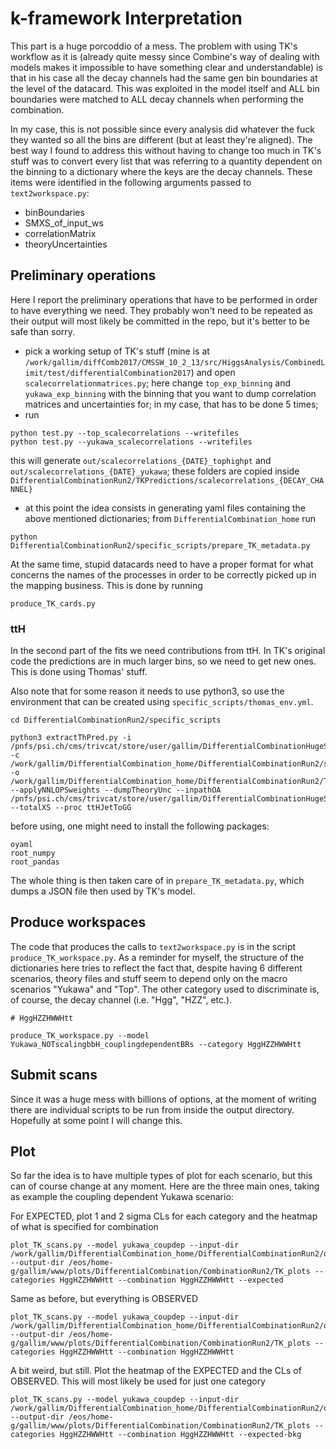 # k-framework Interpretation

This part is a huge porcoddio of a mess. The problem with using TK's workflow as it is (already quite messy since Combine's way of dealing with models makes it impossible to have something clear and understandable) is that in his case all the decay channels had the same gen bin boundaries at the level of the datacard. This was exploited in the model itself and ALL bin boundaries were matched to ALL decay channels when performing the combination. 

In my case, this is not possible since every analysis did whatever the fuck they wanted so all the bins are different (but at least they're aligned). The best way I found to address this without having to change too much in TK's stuff was to convert every list that was referring to a quantity dependent on the binning to a dictionary where the keys are the decay channels. These items were identified in the following arguments passed to ```text2workspace.py```:

- binBoundaries
- SMXS_of_input_ws
- correlationMatrix
- theoryUncertainties

## Preliminary operations

Here I report the preliminary operations that have to be performed in order to have everything we need. They probably won't need to be repeated as their output will most likely be committed in the repo, but it's better to be safe than sorry.

- pick a working setup of TK's stuff (mine is at ```/work/gallim/diffComb2017/CMSSW_10_2_13/src/HiggsAnalysis/CombinedLimit/test/differentialCombination2017```) and open ```scalecorrelationmatrices.py```; here change ```top_exp_binning``` and ```yukawa_exp_binning``` with the binning that you want to dump correlation matrices and uncertainties for; in my case, that has to be done 5 times;
- run
```
python test.py --top_scalecorrelations --writefiles
python test.py --yukawa_scalecorrelations --writefiles
```
this will generate ```out/scalecorrelations_{DATE}_tophighpt``` and ```out/scalecorrelations_{DATE}_yukawa```; these folders are copied inside ```DifferentialCombinationRun2/TKPredictions/scalecorrelations_{DECAY_CHANNEL}```
- at this point the idea consists in generating yaml files containing the above mentioned dictionaries; from ```DifferentialCombination_home``` run 
```
python DifferentialCombinationRun2/specific_scripts/prepare_TK_metadata.py
``` 

At the same time, stupid datacards need to have a proper format for what concerns the names of the processes in order to be correctly picked up in the mapping business. This is done by running 
```
produce_TK_cards.py
```

### ttH

In the second part of the fits we need contributions from ttH. In TK's original code the predictions are in much larger bins, so we need to get new ones. This is done using Thomas' stuff.

Also note that for some reason it needs to use python3, so use the environment that can be created using ```specific_scripts/thomas_env.yml```.

```
cd DifferentialCombinationRun2/specific_scripts

python3 extractThPred.py -i /pnfs/psi.ch/cms/trivcat/store/user/gallim/DifferentialCombinationHugeSamples/dev_differential_fPA_SFsysT_signal_IA_18 -c /work/gallim/DifferentialCombination_home/DifferentialCombinationRun2/specific_scripts/splitConfig_Pt_2018.yml -o /work/gallim/DifferentialCombination_home/DifferentialCombinationRun2/TheoreticalPredictions/production_modes/ttH/theoryPred_Pt_2018_ttHJetToGG.all --applyNNLOPSweights --dumpTheoryUnc --inpathOA /pnfs/psi.ch/cms/trivcat/store/user/gallim/DifferentialCombinationHugeSamples/dev_differential_fPA_SFsysT_signal_OA_18 --totalXS --proc ttHJetToGG
```

before using, one might need to install the following packages:
```
oyaml
root_numpy
root_pandas
```

The whole thing is then taken care of in ```prepare_TK_metadata.py```, which dumps a JSON file then used by TK's model.

## Produce workspaces

The code that produces the calls to ```text2workspace.py``` is in the script ```produce_TK_workspace.py```. As a reminder for myself, the structure of the dictionaries here tries to reflect the fact that, despite having 6 different scenarios, theory files and stuff seem to depend only on the macro scenarios "Yukawa" and "Top". The other category used to discriminate is, of course, the decay channel (i.e. "Hgg", "HZZ", etc.).

```
# HggHZZHWWHtt

produce_TK_workspace.py --model Yukawa_NOTscalingbbH_couplingdependentBRs --category HggHZZHWWHtt

```

## Submit scans

Since it was a huge mess with billions of options, at the moment of writing there are individual scripts to be run from inside the output directory. Hopefully at some point I will change this.

## Plot

So far the idea is to have multiple types of plot for each scenario, but this can of course change at any moment. Here are the three main ones, taking as example the coupling dependent Yukawa scenario:

For EXPECTED, plot 1 and 2 sigma CLs for each category and the heatmap of what is specified for combination
```
plot_TK_scans.py --model yukawa_coupdep --input-dir /work/gallim/DifferentialCombination_home/DifferentialCombinationRun2/outputs/TK_scans/Yukawa_NOTscalingbbH_couplingdependentBRs --output-dir /eos/home-g/gallim/www/plots/DifferentialCombination/CombinationRun2/TK_plots --categories HggHZZHWWHtt --combination HggHZZHWWHtt --expected
```

Same as before, but everything is OBSERVED
```
plot_TK_scans.py --model yukawa_coupdep --input-dir /work/gallim/DifferentialCombination_home/DifferentialCombinationRun2/outputs/TK_scans/Yukawa_NOTscalingbbH_couplingdependentBRs --output-dir /eos/home-g/gallim/www/plots/DifferentialCombination/CombinationRun2/TK_plots --categories HggHZZHWWHtt --combination HggHZZHWWHtt
```

A bit weird, but still. Plot the heatmap of the EXPECTED and the CLs of OBSERVED. This will most likely be used for just one category
```
plot_TK_scans.py --model yukawa_coupdep --input-dir /work/gallim/DifferentialCombination_home/DifferentialCombinationRun2/outputs/TK_scans/Yukawa_NOTscalingbbH_couplingdependentBRs --output-dir /eos/home-g/gallim/www/plots/DifferentialCombination/CombinationRun2/TK_plots --categories HggHZZHWWHtt --combination HggHZZHWWHtt --expected-bkg
```

